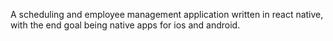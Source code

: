 A scheduling and employee management application written in react native, with the end goal being native apps for ios and android.
